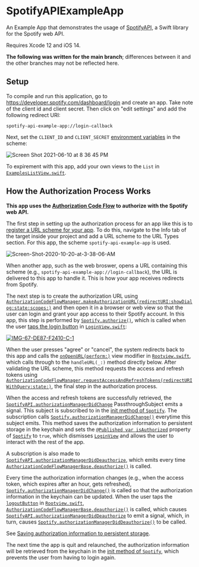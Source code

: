 # SpotifyAPIExampleApp

An Example App that demonstrates the usage of [SpotifyAPI](https://github.com/Peter-Schorn/SpotifyAPI), a Swift library for the Spotify web API.

Requires Xcode 12 and iOS 14.

**The following was written for the main branch**; differences between it and the other branches may not be reflected here.

## Setup

To compile and run this application, go to https://developer.spotify.com/dashboard/login and create an app. Take note of the client id and client secret. Then click on "edit settings" and add the following redirect URI:
```
spotify-api-example-app://login-callback
```

Next, set the `CLIENT_ID` and `CLIENT_SECRET` [environment variables][env] in the scheme:

![Screen Shot 2021-06-10 at 8 36 45 PM](https://user-images.githubusercontent.com/58197311/121617977-9bba1480-ca2b-11eb-8e9e-f1bfdc2563af.png)


To expirement with this app, add your own views to the `List` in [`ExamplesListView.swift`][examples list].  

## How the Authorization Process Works

**This app uses the [Authorization Code Flow][auth code flow] to authorize with the Spotify web API.**

The first step in setting up the authorization process for an app like this is to [register a URL scheme for your app][url scheme]. To do this, navigate to the Info tab of the target inside your project and add a URL scheme to the URL Types section. For this app, the scheme `spotify-api-example-app` is used.

<img src="https://i.ibb.co/qdBR6C8/Screen-Shot-2020-10-20-at-3-38-06-AM.png" alt="Screen-Shot-2020-10-20-at-3-38-06-AM" border="0">

When another app, such as the web broswer, opens a URL containing this scheme (e.g., `spotify-api-example-app://login-callback`), the URL is delivered to this app to handle it. This is how your app receives redirects from Spotify.

The next step is to create the authorization URL using [`AuthorizationCodeFlowManager.makeAuthorizationURL(redirectURI:showDialog:state:scopes:)`][make auth URL] and then open it in a browser or web view so that the user can login and grant your app access to their Spotify account. In this app, this step is performed by [`Spotify.authorize()`][authorize], which is called when the user [taps the login button][login button] in [`LoginView.swift`][login view]:

<a href="https://ibb.co/Bc7ZYzV"><img src="https://i.ibb.co/17pq4vf/IMG-67-DE87-F2410-C-1.jpg" alt="IMG-67-DE87-F2410-C-1" border="0"></a>

When the user presses "agree" or "cancel", the system redirects back to this app and calls the [`onOpenURL(perform:)`][on open URL] view modifier in [`Rootview.swift`][root view], which calls through to the `handleURL(_:)` method directly below. After validating the URL scheme, this method requests the access and refresh tokens using [`AuthorizationCodeFlowManager.requestAccessAndRefreshTokens(redirectURIWithQuery:state:)`][request tokens], the final step in the authorization process.

When the access and refresh tokens are successfully retrieved, the [`SpotifyAPI.authorizationManagerDidChange`][auth did change publisher] PassthroughSubject emits a signal. This subject is subscribed to in the [init method of `Spotify`][spotify init subscribe]. The subscription calls [`Spotify.authorizationManagerDidChange()`][auth did change method] everytime this subject emits. This method saves the authorization information to persistent storage in the keychain and sets the [`@Published var isAuthorized`][is authorized] property of [`Spotify`][spotify file] to `true`, which dismisses [`LoginView`][login view file] and allows the user to interact with the rest of the app.

A subscription is also made to [`SpotifyAPI.authorizationManagerDidDeauthorize`][did deauth publisher], which emits every time [`AuthorizationCodeFlowManagerBase.deauthorize()`][auth base deauth] is called.

Every time the authorization information changes (e.g., when the access token, which expires after an hour, gets refreshed), [`Spotify.authorizationManagerDidChange()`][auth did change method] is called so that the authorization information in the keychain can be updated.  When the user taps the [`logoutButton`][logout button] in [`Rootview.swift`][root view], [`AuthorizationCodeFlowManagerBase.deauthorize()`][auth base deauth] is called, which causes [`SpotifyAPI.authorizationManagerDidDeauthorize`][did deauth publisher] to emit a signal, which, in turn, causes [`Spotify.authorizationManagerDidDeauthorize()`][did deauth method] to be called.

See [Saving authorization information to persistent storage][persistent storage].

The next time the app is quit and relaunched, the authorization information will be retrieved from the keychain in the [init method of `Spotify`][spotify init keychain], which prevents the user from having to login again.

[env]: https://help.apple.com/xcode/mac/11.4/index.html?localePath=en.lproj#/dev3ec8a1cb4
[examples list]:  https://github.com/Peter-Schorn/SpotifyAPIExampleApp/blob/main/SpotifyAPIExampleApp/Views/ExamplesListView.swift
[auth code flow]: https://github.com/Peter-Schorn/SpotifyAPI#authorizing-with-the-authorization-code-flow
[url scheme]: https://developer.apple.com/documentation/xcode/allowing_apps_and_websites_to_link_to_your_content/defining_a_custom_url_scheme_for_your_app
[make auth URL]: https://peter-schorn.github.io/SpotifyAPI/documentation/spotifywebapi/authorizationcodeflowbackendmanager/makeauthorizationurl(redirecturi:showdialog:state:scopes:)
[authorize]: https://github.com/Peter-Schorn/SpotifyAPIExampleApp/blob/8d41edb66c43df27b0c675526f531116e3df8fcc/SpotifyAPIExampleApp/Model/Spotify.swift#L160-L185
[login button]: https://github.com/Peter-Schorn/SpotifyAPIExampleApp/blob/8d41edb66c43df27b0c675526f531116e3df8fcc/SpotifyAPIExampleApp/Views/LoginView.swift#L89
[login view]: https://github.com/Peter-Schorn/SpotifyAPIExampleApp/blob/main/SpotifyAPIExampleApp/Views/LoginView.swift
[on open URL]: https://github.com/Peter-Schorn/SpotifyAPIExampleApp/blob/8d41edb66c43df27b0c675526f531116e3df8fcc/SpotifyAPIExampleApp/Views/RootView.swift#L32
[root view]: https://github.com/Peter-Schorn/SpotifyAPIExampleApp/blob/main/SpotifyAPIExampleApp/Views/RootView.swift
[request tokens]: https://peter-schorn.github.io/SpotifyAPI/documentation/spotifywebapi/authorizationcodeflowbackendmanager/requestaccessandrefreshtokens(redirecturiwithquery:state:)

[auth did change publisher]: https://peter-schorn.github.io/SpotifyAPI/documentation/spotifywebapi/spotifyapi/authorizationmanagerdidchange
[spotify init subscribe]: https://github.com/Peter-Schorn/SpotifyAPIExampleApp/blob/8d41edb66c43df27b0c675526f531116e3df8fcc/SpotifyAPIExampleApp/Model/Spotify.swift#L97-L104
[auth did change method]: https://github.com/Peter-Schorn/SpotifyAPIExampleApp/blob/8d41edb66c43df27b0c675526f531116e3df8fcc/SpotifyAPIExampleApp/Model/Spotify.swift#L187-L235
[is authorized]: https://github.com/Peter-Schorn/SpotifyAPIExampleApp/blob/8d41edb66c43df27b0c675526f531116e3df8fcc/SpotifyAPIExampleApp/Model/Spotify.swift#L67
[is authorized true]: https://github.com/Peter-Schorn/SpotifyAPIExampleApp/blob/8d41edb66c43df27b0c675526f531116e3df8fcc/SpotifyAPIExampleApp/Model/Spotify.swift#L208
[persistent storage]:https://peter-schorn.github.io/SpotifyAPI/documentation/spotifywebapi/saving-the-authorization-information-to-persistent-storage/
[spotify file]: https://github.com/Peter-Schorn/SpotifyAPIExampleApp/blob/main/SpotifyAPIExampleApp/Model/Spotify.swift
[did deauth method]: https://github.com/Peter-Schorn/SpotifyAPIExampleApp/blob/8d41edb66c43df27b0c675526f531116e3df8fcc/SpotifyAPIExampleApp/Model/Spotify.swift#L237-L271
[logout button]: https://github.com/Peter-Schorn/SpotifyAPIExampleApp/blob/8d41edb66c43df27b0c675526f531116e3df8fcc/SpotifyAPIExampleApp/Views/RootView.swift#L116-L131
[did deauth publisher]: https://peter-schorn.github.io/SpotifyAPI/documentation/spotifywebapi/spotifyapi/authorizationmanagerdiddeauthorize

[auth base deauth]: https://peter-schorn.github.io/SpotifyAPI/documentation/spotifywebapi/authorizationcodeflowmanagerbase/deauthorize()
[login view file]: https://github.com/Peter-Schorn/SpotifyAPIExampleApp/blob/main/SpotifyAPIExampleApp/Views/LoginView.swift
[spotify init keychain]: https://github.com/Peter-Schorn/SpotifyAPIExampleApp/blob/8d41edb66c43df27b0c675526f531116e3df8fcc/SpotifyAPIExampleApp/Model/Spotify.swift#L114
